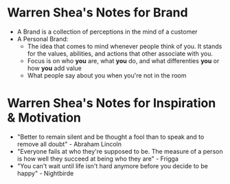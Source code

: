# Warren Shea's Notes for Brand

* A Brand is a collection of perceptions in the mind of a customer
* A Personal Brand:
  * The idea that comes to mind whenever people think of you. It stands for the values, abilities, and actions that other associate with you.
  * Focus is on who **you** are, what **you** do, and what differenties **you** or how **you** add value
  * What people say about you when you're not in the room

# Warren Shea's Notes for Inspiration & Motivation

* "Better to remain silent and be thought a fool than to speak and to remove all doubt" - Abraham Lincoln
* "Everyone fails at who they're supposed to be. The measure of a person is how well they succeed at being who they are" - Frigga
* "You can't wait until life isn't hard anymore before you decide to be happy" - Nightbirde